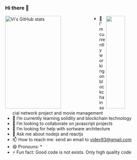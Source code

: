 ### Hi there 👋
<a href="https://profile-summary-for-github.com/user/videv93">
  <img align="left" height="300px" width="60%" src="https://github-readme-stats.vercel.app/api?theme=light&username=mayanknimcet188&show_icons=true&line_height=27&count_private=true&include_all_commits=true" alt="Vi's GitHub stats"/>
  <img height="300px" width="35%"src="https://github-readme-stats.vercel.app/api/top-langs/?username=videv93&layout=compact" align="right" height=150em>
  </a>

- 🔭 I’m currently working on blockchain social network project and movie management
- 🌱 I’m currently learning solidity and blockchain technology
- 👯 I’m looking to collaborate on javascript projects
- 🤔 I’m looking for help with sortware architecture
- 💬 Ask me about nodejs and reactjs
- 📫 How to reach me: send an email to videv93@gmail.com
- 😄 Pronouns: *
- ⚡ Fun fact: Good code is not exists. Only high quality code 
